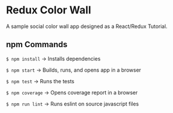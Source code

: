Redux Color Wall
=================
A sample social color wall app designed as a React/Redux Tutorial.

npm Commands
--------

` $ npm install ` -> Installs dependencies

` $ npm start ` -> Builds, runs, and opens app in a browser

` $ npm test ` -> Runs the tests

` $ npm coverage ` -> Opens coverage report in a browser

` $ npm run lint ` -> Runs eslint on source javascript files